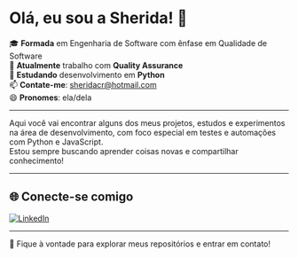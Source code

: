 # Olá, eu sou a Sherida! 👋

🎓 **Formada** em Engenharia de Software com ênfase em Qualidade de Software  
🔭 **Atualmente** trabalho com **Quality Assurance**  
🌱 **Estudando** desenvolvimento em **Python**  
📫 **Contate-me**: [sheridacr@hotmail.com](mailto:sheridacr@hotmail.com)  
😄 **Pronomes**: ela/dela

---

Aqui você vai encontrar alguns dos meus projetos, estudos e experimentos na área de desenvolvimento, com foco especial em testes e automações com Python e JavaScript.  
Estou sempre buscando aprender coisas novas e compartilhar conhecimento!

---

## 🌐 Conecte-se comigo

[![LinkedIn](https://img.shields.io/badge/-LinkedIn-blue?style=flat-square&logo=linkedin&logoColor=white)](https://www.linkedin.com/in/sherida-rovea-258509119)

---

💬 Fique à vontade para explorar meus repositórios e entrar em contato!





